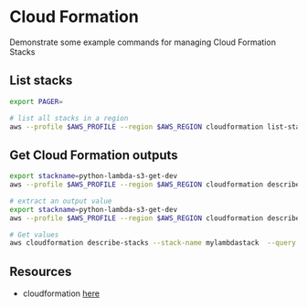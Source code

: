 # Cloud Formation

Demonstrate some example commands for managing Cloud Formation Stacks

## List stacks

```sh
export PAGER=

# list all stacks in a region
aws --profile $AWS_PROFILE --region $AWS_REGION cloudformation list-stacks
```

## Get Cloud Formation outputs

```sh
export stackname=python-lambda-s3-get-dev
aws --profile $AWS_PROFILE --region $AWS_REGION cloudformation describe-stacks | jq -r ".Stacks[] | select(.StackName == \"$stackname\")"

# extract an output value
export stackname=python-lambda-s3-get-dev
aws --profile $AWS_PROFILE --region $AWS_REGION cloudformation describe-stacks | jq -r ".Stacks[] | select(.StackName == \"$stackname\").Outputs | .[] | select(.OutputKey == \"ServiceEndpoint\").OutputValue" 

# Get values
aws cloudformation describe-stacks --stack-name mylambdastack  --query "Stacks[0].Outputs" | jq -c '.[] | [.OutputKey, .OutputValue]'
```

## Resources

* cloudformation [here](https://awscli.amazonaws.com/v2/documentation/api/latest/reference/cloudformation/index.html)
